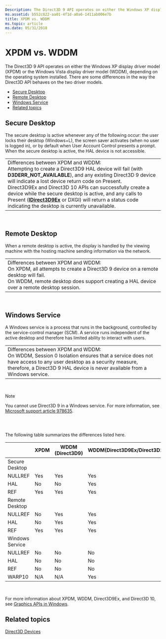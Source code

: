 ```yaml
---
Description: The Direct3D 9 API operates on either the Windows XP display driver model (XPDM) or the Windows Vista display driver model (WDDM), depending on the operating system installed.
ms.assetid: b552c822-aa01-4f1d-a0a6-1411ab006e7b
title: XPDM vs. WDDM
ms.topic: article
ms.date: 05/31/2018
---
```


# XPDM vs. WDDM

The Direct3D 9 API operates on either the Windows XP display driver model (XPDM) or the Windows Vista display driver model (WDDM), depending on the operating system installed. There are some differences in the way the Direct3D API behaves on the two driver models.

-   [Secure Desktop](#secure-desktop)
-   [Remote Desktop](#remote-desktop)
-   [Windows Service](#windows-service)
-   [Related topics](#related-topics)

## Secure Desktop

The secure desktop is active whenever any of the following occur: the user locks their desktop (Windows+L), the screen saver activates (when no user is logged in), or by default when User Account Control presents a prompt. When the secure desktop is active, the HAL device is not accessible.



|                                                                                                                                                                                                                                                                                                                                                                                                                                                                                                              |
|--------------------------------------------------------------------------------------------------------------------------------------------------------------------------------------------------------------------------------------------------------------------------------------------------------------------------------------------------------------------------------------------------------------------------------------------------------------------------------------------------------------|
| Differences between XPDM and WDDM:<br/> Attempting to create a Direct3D9 HAL device will fail (with **D3DERR\_NOT\_AVAILABLE**), and any existing Direct3D 9 device will indicate a lost device return code on Present.<br/> Direct3D9Ex and Direct3D 10 APIs can successfully create a device while the secure desktop is active, and any calls to Present ([**IDirect3D9Ex**](/windows/desktop/api/d3d9/nn-d3d9-idirect3d9ex) or DXGI) will return a status code indicating the desktop is currently unavailable.<br/> |



 

## Remote Desktop

When a remote desktop is active, the display is handled by the viewing machine with the hosting machine sending information via the network.



|                                                                                                                                                                                                                                                  |
|--------------------------------------------------------------------------------------------------------------------------------------------------------------------------------------------------------------------------------------------------|
| Differences between XPDM and WDDM:<br/> On XPDM, all attempts to create a Direct3D 9 device on a remote desktop will fail.<br/> On WDDM, remote desktop does support creating a HAL device over a remote desktop session.<br/> |



 

## Windows Service

A Windows service is a process that runs in the background, controlled by the service-control manager (SCM). A service runs independent of the active desktop and therefore has limited ability to interact with users.



|                                                                                                                                                                                                                                                            |
|------------------------------------------------------------------------------------------------------------------------------------------------------------------------------------------------------------------------------------------------------------|
| Differences between XPDM and WDDM:<br/> On WDDM, Session 0 Isolation ensures that a service does not have access to any user desktop as a security measure, therefore, a Direct3D 9 HAL device is never available from a Windows service.<br/> |



 

> [!Note]  
> You cannot use Direct3D 9 in a Windows service. For more information, see [Microsoft support article 978635](https://support.microsoft.com/kb/978635).

 

## 

The following table summarizes the differences listed here.



|                 | XPDM | WDDM (Direct3D9) | WDDM(Direct3D9Ex/Direct3D10) |
|-----------------|------|------------------|------------------------------|
| Secure Desktop  |      |                  |                              |
| NULLREF         | Yes  | Yes              | Yes                          |
| HAL             | No   | No               | Yes                          |
| REF             | Yes  | Yes              | Yes                          |
| Remote Desktop  |      |                  |                              |
| NULLREF         | No   | Yes              | Yes                          |
| HAL             | No   | Yes              | Yes                          |
| REF             | Yes  | Yes              | Yes                          |
| Windows Service |      |                  |                              |
| NULLREF         | No   | No               | No                           |
| HAL             | No   | No               | No                           |
| REF             | No   | No               | No                           |
| WARP10          | N/A  | N/A              | Yes                          |



 

For more information about XPDM, WDDM, Direct3D9Ex, and Direct3D 10, see [Graphics APIs in Windows](../direct3darticles/graphics-apis-in-windows-vista.md).

## Related topics

<dl> <dt>

[Direct3D Devices](direct3d-devices.md)
</dt> </dl>

 

 
